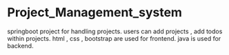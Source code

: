 # Project_Management_system

springboot project for handling projects. users can add projects , add todos within projects.
html , css , bootstrap are used for frontend.
java is used for backend.
